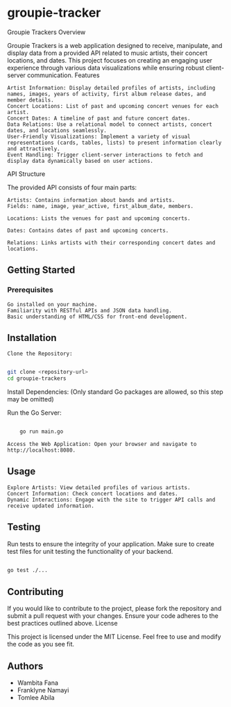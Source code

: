 # groupie-tracker

Groupie Trackers
Overview

Groupie Trackers is a web application designed to receive, manipulate, and display data from a provided API related to music artists, their concert locations, and dates. This project focuses on creating an engaging user experience through various data visualizations while ensuring robust client-server communication.
Features

    Artist Information: Display detailed profiles of artists, including names, images, years of activity, first album release dates, and member details.
    Concert Locations: List of past and upcoming concert venues for each artist.
    Concert Dates: A timeline of past and future concert dates.
    Data Relations: Use a relational model to connect artists, concert dates, and locations seamlessly.
    User-Friendly Visualizations: Implement a variety of visual representations (cards, tables, lists) to present information clearly and attractively.
    Event Handling: Trigger client-server interactions to fetch and display data dynamically based on user actions.

API Structure

The provided API consists of four main parts:

    Artists: Contains information about bands and artists.
    Fields: name, image, year_active, first_album_date, members.

    Locations: Lists the venues for past and upcoming concerts.

    Dates: Contains dates of past and upcoming concerts.

    Relations: Links artists with their corresponding concert dates and locations.

## Getting Started
### Prerequisites

    Go installed on your machine.
    Familiarity with RESTful APIs and JSON data handling.
    Basic understanding of HTML/CSS for front-end development.

## Installation

    Clone the Repository:

```bash

git clone <repository-url>
cd groupie-trackers
```
Install Dependencies: (Only standard Go packages are allowed, so this step may be omitted)

Run the Go Server:
``` bash

    go run main.go
```
    Access the Web Application: Open your browser and navigate to http://localhost:8080.

## Usage

    Explore Artists: View detailed profiles of various artists.
    Concert Information: Check concert locations and dates.
    Dynamic Interactions: Engage with the site to trigger API calls and receive updated information.

## Testing

Run tests to ensure the integrity of your application. Make sure to create test files for unit testing the functionality of your backend.

```bash

go test ./...
```

## Contributing

If you would like to contribute to the project, please fork the repository and submit a pull request with your changes. Ensure your code adheres to the best practices outlined above.
License

This project is licensed under the MIT License. Feel free to use and modify the code as you see fit.

## Authors
* Wambita Fana
* Franklyne Namayi
* Tomlee Abila
